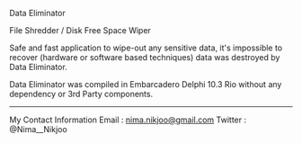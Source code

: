 <h>Data Eliminator</h>

File Shredder / Disk Free Space Wiper

Safe and fast application to wipe-out any sensitive data, it's impossible to recover (hardware or software based techniques) data was destroyed by Data Eliminator.

Data Eliminator was compiled in Embarcadero Delphi 10.3 Rio without any dependency or 3rd Party components.


__________
My Contact Information 
Email : nima.nikjoo@gmail.com
Twitter : @Nima__Nikjoo
